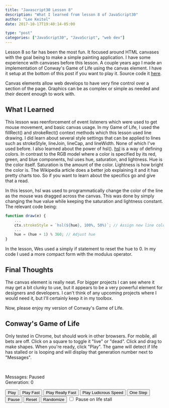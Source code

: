 ```yaml
---
title: "Javascript30 Lesson 8"
description: "What I learned from lesson 8 of JavaScript30"
author: "Lee Keitel"
date: 2017-10-17T19:40:14-05:00

type: "post"
categories: ["JavaScript30", "JavaScript", "web dev"]
---
```


Lesson 8 so far has been the most fun. It focused around HTML canvases with the goal being to make a simple painting application.
I have some experience with canvases before this lesson. A couple years ago I made an implementation of Conway's Game of Life
using the canvas element. I have it setup at the bottom of this post if you want to play it. Source code it [here](https://github.com/lfkeitel/gameoflife).

Canvas elements allow web develops to have very fine control over a section of the page. Graphics can be as complex or simple as
needed and their decent enough to work with.

## What I Learned

This lesson was reenforcement of event listeners which were used to get mouse movement, and basic canvas usage. In my Game of Life,
I used the fillRect() and strokeRect() context methods which this lesson used line drawing. I did learn about several style
settings that can be applied to lines such as strokeStyle, lineJoin, lineCap, and lineWidth. None of which I've used before.
I also learned about the power of hsl(). [hsl](https://en.wikipedia.org/wiki/HSL_and_HSV) is a way of defining colors. In contrast
to the RGB model where a color is specified by its red, green, and blue components, hsl uses hue, saturation, and lightness.
Hue is the color itself. Saturation is the amount of the color. Lightness is how bright the color is. The Wikipedia article
does a better job explaining it and it has pretty charts too. So if you want to learn about the specifics go and give that a read.

In this lesson, hsl was used to programmatically change the color of the line as the mouse was dragged across the canvas. This was
done by simply changing the hue value while keeping the saturation and lightness constant. The relevant code being:

```javascript
function draw(e) {
    ...
    ctx.strokeStyle = `hsl(${hue}, 100%, 50%)`; // Assign new line color
    ...
    hue = (hue + 1) % 360; // Adjust hue
}
```

In the lesson, Wes used a simply if statement to reset the hue to 0. In my code I used a more compact form with the modulus operator.

## Final Thoughts

The canvas element is really neat. For bigger projects I can see where it may get a bit clunky to use, but it appears to be a very
powerful element for designers and developers. I can't think of any upcoming projects where I would need it, but I'll certainly
keep it in my toolbox.

Now, please enjoy my version of Conway's Game of Life.

## Conway's Game of Life

Only tested in Chrome, but should work in other browsers. For mobile, all bets are off.
Click on a square to toggle it "live" or "dead". Click and drag to make shapes. When you're ready, click "Play".
The game will detect if life has stalled or is looping and will display that generation number next to "Messages".

<div class="conway-game-of-life">
<canvas id="game-grid" height="600" width="900"></canvas>

<br><div>
    Messages: <span id="messages">Paused</span>
    <br>Generation: <span id="generation-count">0</span>
</div>

<div id="controls">
    <button type="button" onClick="Game.play(7);">Play</button>
    <button type="button" onClick="Game.play(5);">Play Fast</button>
    <button type="button" onClick="Game.play(3);">Play Really Fast</button>
    <button type="button" onClick="Game.play(1);">Play Ludicrous Speed</button>
    <button type="button" onClick="Game.nextOneStep();">One Step</button>
    <button type="button" onClick="Game.pause();">Pause</button>
    <button type="button" onClick="Game.reset();">Reset</button>
    <button type="button" onClick="Game.randomize();">Randomize</button>
    <input type="checkbox" id="pause-stall" onClick="Game.setPauseOnStall();"> Pause on life stall
</div>
<script type="text/javascript" src="/js/2017/10/gameoflife.js"></script>
</div>
